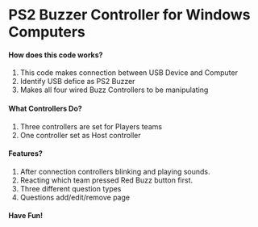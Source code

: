 # PS2 Buzzer Controller for Windows Computers
#### How does this code works?
1. This code makes connection between USB Device and Computer
2. Identify USB defice as PS2 Buzzer
3.  Makes all four wired Buzz Controllers to be manipulating

#### What Controllers Do?
1. Three controllers are set for Players teams
2. One controller set as Host controller

#### Features?
1. After connection controllers blinking and playing sounds.
2. Reacting which team pressed Red Buzz button first.
3. Three different question types
4. Questions add/edit/remove page


#### Have Fun!
